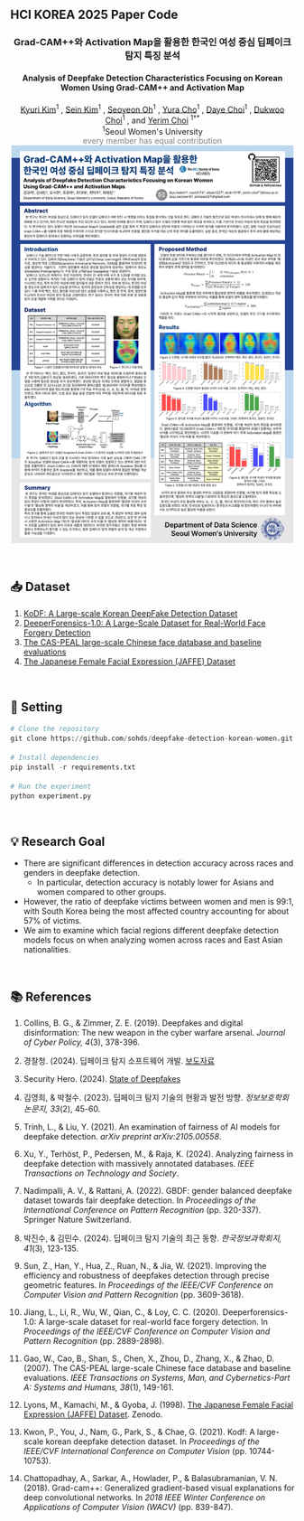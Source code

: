 ## HCI KOREA 2025 Paper Code
<div align="center">
<h3>Grad-CAM++와 Activation Map을 활용한 한국인 여성 중심 딥페이크 탐지 특징 분석</h3>
<h4>Analysis of Deepfake Detection Characteristics Focusing on Korean Women
Using Grad-CAM++ and Activation Map</h4>

[Kyuri Kim](https://github.com/kyuriya)<sup>1</sup>
, [Sein Kim](https://github.com/seiinkiim)<sup>1</sup>
, [Seoyeon Oh](https://github.com/sohds)<sup>1</sup>
, [Yura Cho](https://github.com/stxllaaa)<sup>1</sup>
, [Daye Choi](https://github.com/Choi-Daye)<sup>1</sup>
, [Dukwoo Choi](https://github.com/ejrdn)<sup>1</sup>
, and [Yerim Choi](https://sites.google.com/view/imlab-swu/yerim-choi?authuser=0) <sup>1&dagger;*</sup>
<br>
<sup>1</sup>Seoul Women's University<br>
<span style="color: gray;">every member has equal contribution</span>
<br>
<img src="readme_photos/HCI_포스터_깃허브용.png" width="500">
</div>
<br>

## 📥 Dataset
1. <a href="https://deepbrainai-research.github.io/kodf/">KoDF: A Large-scale Korean DeepFake Detection Dataset </a>
2. <a href="https://liming-jiang.com/projects/DrF1/DrF1.html">DeeperForensics-1.0: A Large-Scale Dataset for Real-World Face Forgery Detection</a>
3. <a href="https://ieeexplore.ieee.org/document/4404053">The CAS-PEAL large-scale Chinese face database and baseline evaluations</a>
4. <a href="https://paperswithcode.com/dataset/jaffe">The Japanese Female Facial Expression (JAFFE) Dataset</a>

<br>

## 📝 Setting
```python
# Clone the repository
git clone https://github.com/sohds/deepfake-detection-korean-women.git

# Install dependencies
pip install -r requirements.txt

# Run the experiment
python experiment.py
```
<br>

## 💡 Research Goal
- There are significant differences in detection accuracy across races and genders in deepfake detection.
  - In particular, detection accuracy is notably lower for Asians and women compared to other groups.
- However, the ratio of deepfake victims between women and men is 99:1, with South Korea being the most affected country accounting for about 57% of victims.
- We aim to examine which facial regions different deepfake detection models focus on when analyzing women across races and East Asian nationalities.

<br>

## 📚 References
1. Collins, B. G., & Zimmer, Z. E. (2019). Deepfakes and digital disinformation: The new weapon in the cyber warfare arsenal. *Journal of Cyber Policy, 4*(3), 378-396.

2. 경찰청. (2024). 딥페이크 탐지 소프트웨어 개발. [보도자료](https://www.police.go.kr/user/bbs/BD_selectBbs.do?q_bbsCode=1002&q_bbscttSn=20240305110859800)

3. Security Hero. (2024). [State of Deepfakes](https://www.securityhero.io/state-ofdeepfakes/#key-findings)

4. 김영희, & 박철수. (2023). 딥페이크 탐지 기술의 현황과 발전 방향. *정보보호학회논문지, 33*(2), 45-60.

5. Trinh, L., & Liu, Y. (2021). An examination of fairness of AI models for deepfake detection. *arXiv preprint arXiv:2105.00558*.

6. Xu, Y., Terhöst, P., Pedersen, M., & Raja, K. (2024). Analyzing fairness in deepfake detection with massively annotated databases. *IEEE Transactions on Technology and Society*.

7. Nadimpalli, A. V., & Rattani, A. (2022). GBDF: gender balanced deepfake dataset towards fair deepfake detection. In *Proceedings of the International Conference on Pattern Recognition* (pp. 320-337). Springer Nature Switzerland.

8. 박진수, & 김민수. (2024). 딥페이크 탐지 기술의 최근 동향. *한국정보과학회지, 41*(3), 123-135.

9. Sun, Z., Han, Y., Hua, Z., Ruan, N., & Jia, W. (2021). Improving the efficiency and robustness of deepfakes detection through precise geometric features. In *Proceedings of the IEEE/CVF Conference on Computer Vision and Pattern Recognition* (pp. 3609-3618).

10. Jiang, L., Li, R., Wu, W., Qian, C., & Loy, C. C. (2020). Deeperforensics-1.0: A large-scale dataset for real-world face forgery detection. In *Proceedings of the IEEE/CVF Conference on Computer Vision and Pattern Recognition* (pp. 2889-2898).

11. Gao, W., Cao, B., Shan, S., Chen, X., Zhou, D., Zhang, X., & Zhao, D. (2007). The CAS-PEAL large-scale Chinese face database and baseline evaluations. *IEEE Transactions on Systems, Man, and Cybernetics-Part A: Systems and Humans, 38*(1), 149-161.

12. Lyons, M., Kamachi, M., & Gyoba, J. (1998). [The Japanese Female Facial Expression (JAFFE) Dataset](https://doi.org/10.5281/zenodo.3451524). Zenodo.

13. Kwon, P., You, J., Nam, G., Park, S., & Chae, G. (2021). Kodf: A large-scale korean deepfake detection dataset. In *Proceedings of the IEEE/CVF International Conference on Computer Vision* (pp. 10744-10753).

14. Chattopadhay, A., Sarkar, A., Howlader, P., & Balasubramanian, V. N. (2018). Grad-cam++: Generalized gradient-based visual explanations for deep convolutional networks. In *2018 IEEE Winter Conference on Applications of Computer Vision (WACV)* (pp. 839-847).
